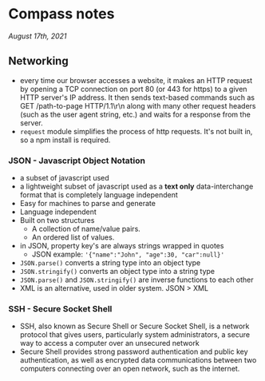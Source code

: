 # Compass notes
*August 17th, 2021*
## Networking
  * every time our browser accesses a website, it makes an HTTP request by opening a TCP connection on port 80 (or 443 for https) to a given HTTP server's IP address. It then sends text-based commands such as GET /path-to-page HTTP/1.1\r\n along with many other request headers (such as the user agent string, etc.) and waits for a response from the server.
  * `request` module simplifies the process of http requests. It's not built in, so a npm install is required.
### JSON - Javascript Object Notation
  * a subset of javascript used
  * a lightweight subset of javascript used as a **text only** data-interchange format that is completely language independent
  * Easy for machines to parse and generate
  * Language independent
  * Built on two structures
    * A collection of name/value pairs.
    * An ordered list of values.
  * in JSON, property key's are always strings wrapped in quotes
    * JSON example: `'{"name":"John", "age":30, "car":null}'`
  * `JSON.parse()` converts a string type into an object type
  * `JSON.stringify()` converts an object type into a string type
  * `JSON.parse()` and `JSON.stringify()` are inverse functions to each other
  * XML is an alternative, used in older system. JSON > XML

### SSH - Secure Socket Shell
  * SSH, also known as Secure Shell or Secure Socket Shell, is a network protocol that gives users, particularly system administrators, a secure way to access a computer over an unsecured network
  * Secure Shell provides strong password authentication and public key authentication, as well as encrypted data communications between two computers connecting over an open network, such as the internet.


